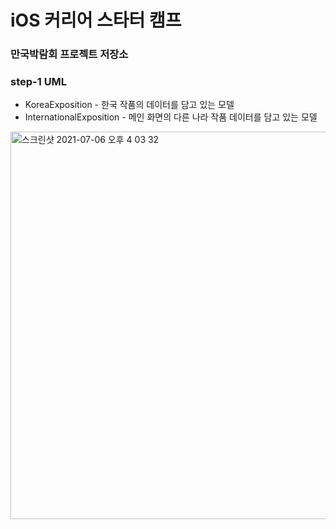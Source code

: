 # iOS 커리어 스타터 캠프

### 만국박람회 프로젝트 저장소

### step-1 UML

- KoreaExposition - 한국 작품의 데이터를 담고 있는 모델
- InternationalExposition - 메인 화면의 다른 나라 작품 데이터를 담고 있는 모델
<img width="620" alt="스크린샷 2021-07-06 오후 4 03 32" src="https://user-images.githubusercontent.com/57553889/124558499-a8d4f280-de75-11eb-8a4b-c411bc857570.png">
